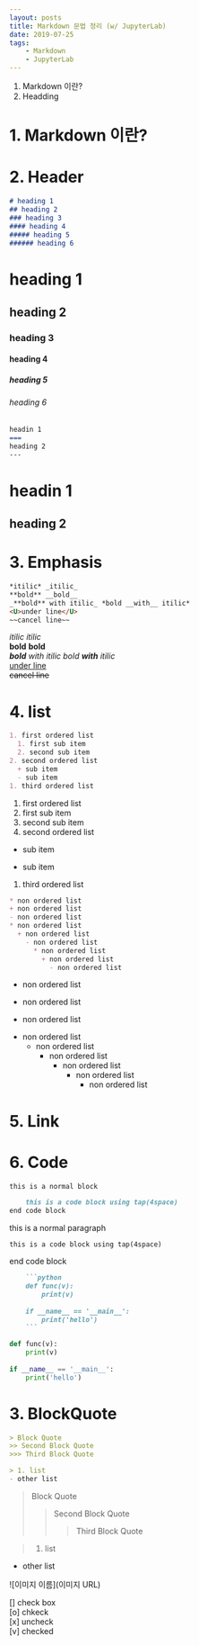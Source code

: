 ```yaml
---
layout: posts  
title: Markdown 문법 정리 (w/ JupyterLab)  
date: 2019-07-25  
tags:  
    - Markdown  
    - JupyterLab  
---
```


1. Markdown 이란?
2. Headding


# 1. Markdown 이란?

# 2. Header

```markdown
# heading 1
## heading 2
### heading 3
#### heading 4
##### heading 5
###### heading 6
``` 

# heading 1
## heading 2
### heading 3
#### heading 4
##### heading 5
###### heading 6

```markdown
headin 1
===
heading 2
---
``` 

headin 1
===  
heading 2
---  

# 3. Emphasis

```markdown
*itilic* _itilic_  
**bold** __bold__  
_**bold** with itilic_ *bold __with__ itilic*  
<U>under line</U>  
~~cancel line~~  
```
*itilic* _itilic_  
**bold** __bold__  
_**bold** with itilic_ *bold __with__ itilic*  
<U>under line</U>  
~~cancel line~~  

# 4. list

```markdown
1. first ordered list
  1. first sub item
  2. second sub item
2. second ordered list
  + sub item
  - sub item
1. third ordered list
```
1. first ordered list
  1. first sub item
  2. second sub item
2. second ordered list
  + sub item
  - sub item
1. third ordered list

```markdown
* non ordered list
+ non ordered list
- non ordered list
* non ordered list
  + non ordered list
    - non ordered list
      * non ordered list
        + non ordered list
          - non ordered list
```
* non ordered list
+ non ordered list
- non ordered list
* non ordered list
  + non ordered list
    - non ordered list
      * non ordered list
        + non ordered list
          - non ordered list

# 5. Link



# 6. Code

```markdown
this is a normal block  

    this is a code block using tap(4space)
end code block
```
this is a normal paragraph  

    this is a code block using tap(4space)  
end code block

```markdown
    ```python
    def func(v):
        print(v)
        
    if __name__ == '__main__':
        print('hello')
    ```
```

```python
def func(v):
    print(v)
    
if __name__ == '__main__':
    print('hello')
```



# 3. BlockQuote

```markdown
> Block Quote  
>> Second Block Quote  
>>> Third Block Quote  

> 1. list  
- other list
```
> Block Quote  
>> Second Block Quote  
>>> Third Block Quote  

> 1. list  
- other list

![이미지 이름](이미지 URL)

[] check box  
[o] chkeck  
[x] uncheck  
[v] checked


<div class="input_area" markdown="1">

```python

```

</div>

